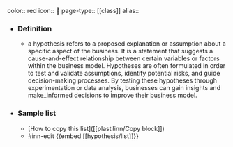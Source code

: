 color:: red
icon:: 🔎
page-type:: [[class]]
alias:: 

- ### Definition 
  - a hypothesis refers to a proposed explanation or assumption about a specific aspect of the business. It is a statement that suggests a cause-and-effect relationship between certain variables or factors within the business model. Hypotheses are often formulated in order to test and validate assumptions, identify potential risks, and guide decision-making processes. By testing these hypotheses through experimentation or data analysis, businesses can gain insights and make_informed decisions to improve their business model.
- ### Sample list
  - [How to copy this list]([[plastilinn/Copy block]])
  - #inn-edit {{embed [[hypothesis/list]]}}


